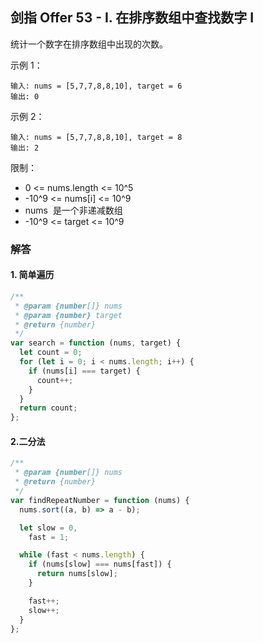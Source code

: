 ## 剑指 Offer 53 - I. 在排序数组中查找数字 I

统计一个数字在排序数组中出现的次数。

示例 1：

```
输入: nums = [5,7,7,8,8,10], target = 6
输出: 0
```

示例 2：

```
输入: nums = [5,7,7,8,8,10], target = 8
输出: 2
```

限制：

- 0 <= nums.length <= 10^5
- -10^9 <= nums[i] <= 10^9
- nums  是一个非递减数组
- -10^9 <= target <= 10^9

### 解答

#### 1. 简单遍历

```javascript
/**
 * @param {number[]} nums
 * @param {number} target
 * @return {number}
 */
var search = function (nums, target) {
  let count = 0;
  for (let i = 0; i < nums.length; i++) {
    if (nums[i] === target) {
      count++;
    }
  }
  return count;
};
```

#### 2.二分法

```javascript
/**
 * @param {number[]} nums
 * @return {number}
 */
var findRepeatNumber = function (nums) {
  nums.sort((a, b) => a - b);

  let slow = 0,
    fast = 1;

  while (fast < nums.length) {
    if (nums[slow] === nums[fast]) {
      return nums[slow];
    }

    fast++;
    slow++;
  }
};
```
